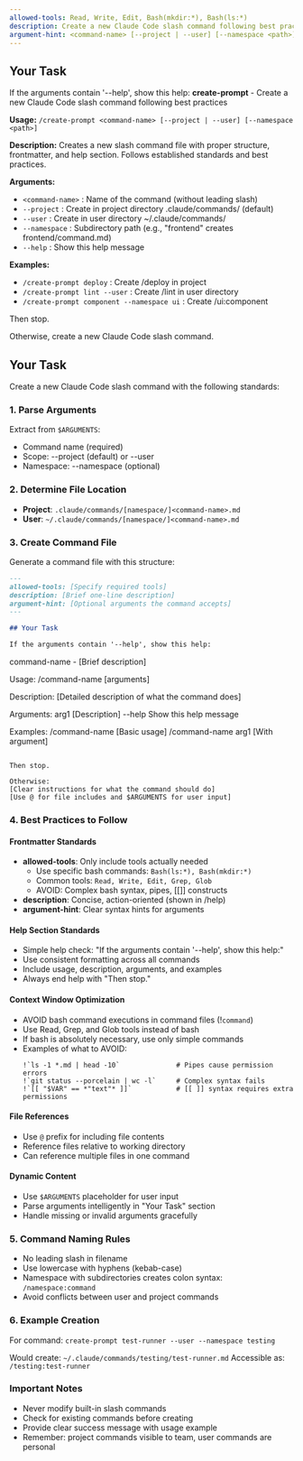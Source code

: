 ```yaml
---
allowed-tools: Read, Write, Edit, Bash(mkdir:*), Bash(ls:*)
description: Create a new Claude Code slash command following best practices
argument-hint: <command-name> [--project | --user] [--namespace <path>]
---
```


## Your Task

If the arguments contain '--help', show this help:
**create-prompt** - Create a new Claude Code slash command following best practices

**Usage:** `/create-prompt <command-name> [--project | --user] [--namespace <path>]`

**Description:**
Creates a new slash command file with proper structure, frontmatter, and help section. Follows established standards and best practices.

**Arguments:**
- `<command-name>` : Name of the command (without leading slash)
- `--project`      : Create in project directory .claude/commands/ (default)
- `--user`         : Create in user directory ~/.claude/commands/
- `--namespace`    : Subdirectory path (e.g., "frontend" creates frontend/command.md)
- `--help`         : Show this help message

**Examples:**
- `/create-prompt deploy`                    : Create /deploy in project
- `/create-prompt lint --user`               : Create /lint in user directory
- `/create-prompt component --namespace ui`  : Create /ui:component


Then stop.

Otherwise, create a new Claude Code slash command.

## Your Task

Create a new Claude Code slash command with the following standards:

### 1. Parse Arguments
Extract from `$ARGUMENTS`:
- Command name (required)
- Scope: --project (default) or --user
- Namespace: --namespace <path> (optional)

### 2. Determine File Location
- **Project**: `.claude/commands/[namespace/]<command-name>.md`
- **User**: `~/.claude/commands/[namespace/]<command-name>.md`

### 3. Create Command File

Generate a command file with this structure:

```markdown
---
allowed-tools: [Specify required tools]
description: [Brief one-line description]
argument-hint: [Optional arguments the command accepts]
---

## Your Task

If the arguments contain '--help', show this help:

```
command-name - [Brief description]

Usage: /command-name [arguments]

Description:
[Detailed description of what the command does]

Arguments:
  arg1    [Description]
  --help  Show this help message

Examples:
  /command-name         [Basic usage]
  /command-name arg1    [With argument]
```

Then stop.

Otherwise:
[Clear instructions for what the command should do]
[Use @ for file includes and $ARGUMENTS for user input]
```

### 4. Best Practices to Follow

#### Frontmatter Standards
- **allowed-tools**: Only include tools actually needed
  - Use specific bash commands: `Bash(ls:*), Bash(mkdir:*)`
  - Common tools: `Read, Write, Edit, Grep, Glob`
  - AVOID: Complex bash syntax, pipes, [[]] constructs
- **description**: Concise, action-oriented (shown in /help)
- **argument-hint**: Clear syntax hints for arguments

#### Help Section Standards
- Simple help check: "If the arguments contain '--help', show this help:"
- Use consistent formatting across all commands
- Include usage, description, arguments, and examples
- Always end help with "Then stop."

#### Context Window Optimization
- AVOID bash command executions in command files (!`command`)
- Use Read, Grep, and Glob tools instead of bash
- If bash is absolutely necessary, use only simple commands
- Examples of what to AVOID:
  ```
  !`ls -1 *.md | head -10`              # Pipes cause permission errors
  !`git status --porcelain | wc -l`     # Complex syntax fails
  !`[[ "$VAR" == *"text"* ]]`           # [[ ]] syntax requires extra permissions
  ```

#### File References
- Use `@` prefix for including file contents
- Reference files relative to working directory
- Can reference multiple files in one command

#### Dynamic Content
- Use `$ARGUMENTS` placeholder for user input
- Parse arguments intelligently in "Your Task" section
- Handle missing or invalid arguments gracefully

### 5. Command Naming Rules
- No leading slash in filename
- Use lowercase with hyphens (kebab-case)
- Namespace with subdirectories creates colon syntax: `/namespace:command`
- Avoid conflicts between user and project commands

### 6. Example Creation

For command: `create-prompt test-runner --user --namespace testing`

Would create: `~/.claude/commands/testing/test-runner.md`
Accessible as: `/testing:test-runner`

### Important Notes
- Never modify built-in slash commands
- Check for existing commands before creating
- Provide clear success message with usage example
- Remember: project commands visible to team, user commands are personal
